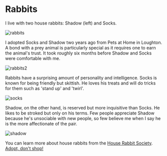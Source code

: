 # Rabbits

I live with two house rabbits: Shadow (left) and Socks.

![rabbits](https://i.imgur.com/yxOXBPd.jpg)

I adopted Socks and Shadow two years ago from Pets at Home in Loughton. A bond with a prey
animal is particularly special as it requires one to earn the animal's trust. It took roughly
six months before Shadow and Socks were comfortable with me.

![rabbits2](https://i.imgur.com/KVev6Xi.jpg)

Rabbits have a surprising amount of personality and intelligence. Socks is known for being friendly but skittish.
He loves his treats and will do tricks for them such as 'stand up' and 'twirl'.

![socks](https://i.imgur.com/5iMp4i8.jpg)

Shadow, on the other hand, is reserved but more inquisitive than Socks. He likes to be
stroked but only on his terms. Few people appreciate Shadow because he's unsociable with
new people, so few believe me when I say he is the more affectionate of the pair.

![shadow](https://i.imgur.com/RonUU1k.jpg)

You can learn more about house rabbits from the [House Rabbit Society](https://rabbit.org/).
[Adopt, don't shop!](https://woodgreen.org.uk/find-a-pet/find-a-small-pet)

